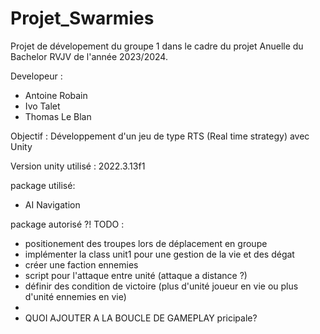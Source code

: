 # Projet_Swarmies
Projet de dévelopement du groupe 1 dans le cadre du projet Anuelle du Bachelor RVJV de l'année 2023/2024.

Developeur : 
- Antoine Robain
- Ivo Talet
- Thomas Le Blan

Objectif : Développement d'un jeu de type RTS (Real time strategy) avec Unity

Version unity utilisé : 2022.3.13f1

package utilisé:
- AI Navigation

package autorisé ?!
TODO :
- positionement des troupes lors de déplacement en groupe
- implémenter la class unit1 pour une gestion de la vie et des dégat
- créer une faction ennemies
- script pour l'attaque entre unité (attaque a distance ?)
- définir des condition de victoire (plus d'unité joueur en vie ou plus d'unité ennemies en vie)
- 
- QUOI AJOUTER A LA BOUCLE DE GAMEPLAY pricipale?



